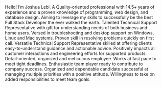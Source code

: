 Hello! I’m Joshua Lebi.
A Quality-oriented professional with 14.5+ years of experience and a proven knowledge of programming, web design, and database design.
Aiming to leverage my skills to successfully be the best Full Stack Developer the ever walked the earth.
Talented Technical Support Representative with gift for understanding needs of both business and home users.
Versed in troubleshooting and desktop support on Windows, Linux and Mac systems.
Proven skill in resolving problems quickly on first call. Versatile Technical Support Representative skilled at offering clients easy-to-understand
guidance and actionable advice. Positively impacts all customer interactions and engineering efforts for supported products.
Detail-oriented, organized and meticulous employee. Works at fast pace to meet tight deadlines.
Enthusiastic team player ready to contribute to company success.
Organized and dependable candidate successful at managing multiple priorities with a positive attitude. 
Willingness to take on added responsibilities to meet team goals.
